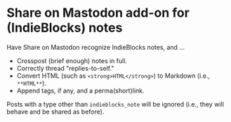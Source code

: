 # Share on Mastodon add-on for (IndieBlocks) notes

Have Share on Mastodon recognize IndieBlocks notes, and ...

- Crosspost (brief enough) notes in full.
- Correctly thread "replies-to-self."
- Convert HTML (such as `<strong>HTML</strong>`) to Markdown (i.e., `**HTML**`).
- Append tags, if any, and a perma(short)link.

Posts with a type other than `indieblocks_note` will be ignored (i.e., they will behave and be shared as before).
